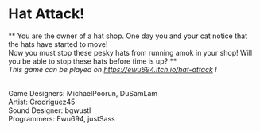 # Hat Attack!
** You are the owner of a hat shop. One day you and your cat notice that the hats have started to move! <br>
Now you must stop these pesky hats from running amok in your shop! Will you be able to stop these hats before time is up? ** <br> 
*This game can be played on https://ewu694.itch.io/hat-attack !*
<br>
<br>

Game Designers: MichaelPoorun, DuSamLam <br>
Artist: Crodriguez45 <br>
Sound Designer: bgwustl <br>
Programmers: Ewu694, justSass
